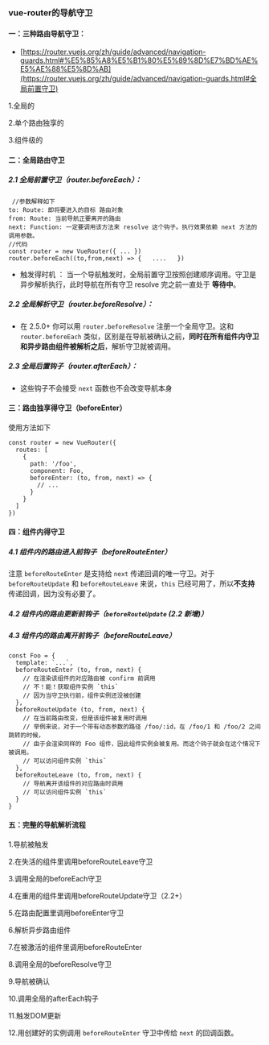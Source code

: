 ### vue-router的导航守卫

#### 一：三种路由导航守卫：

* [https://router.vuejs.org/zh/guide/advanced/navigation-guards.html#%E5%85%A8%E5%B1%80%E5%89%8D%E7%BD%AE%E5%AE%88%E5%8D%AB](https://router.vuejs.org/zh/guide/advanced/navigation-guards.html#全局前置守卫)

1.全局的

2.单个路由独享的

3.组件级的

#### 二：全局路由守卫

##### 2.1 全局前置守卫（router.beforeEach）：

``` vue
 //参数解释如下
to: Route: 即将要进入的目标 路由对象
from: Route: 当前导航正要离开的路由
next: Function: 一定要调用该方法来 resolve 这个钩子。执行效果依赖 next 方法的调用参数。
//代码
const router = new VueRouter({ ... })
router.beforeEach((to,from,next) => {   ....   })
```

 * 触发得时机 ：  当一个导航触发时，全局前置守卫按照创建顺序调用。守卫是异步解析执行，此时导航在所有守卫 resolve 完之前一直处于 **等待中**。

   

##### 2.2 全局解析守卫（router.beforeResolve）：

* 在 2.5.0+ 你可以用 `router.beforeResolve` 注册一个全局守卫。这和 `router.beforeEach` 类似，区别是在导航被确认之前，**同时在所有组件内守卫和异步路由组件被解析之后**，解析守卫就被调用。

##### 2.3 全局后置钩子（router.afterEach）：

* 这些钩子不会接受 `next` 函数也不会改变导航本身

#### 三：路由独享得守卫（beforeEnter）

使用方法如下

``` vue
const router = new VueRouter({
  routes: [
    {
      path: '/foo',
      component: Foo,
      beforeEnter: (to, from, next) => {
        // ...
      }
    }
  ]
})
```

#### 四：组件内得守卫

##### 4.1 组件内的路由进入前钩子（beforeRouteEnter）

注意 `beforeRouteEnter` 是支持给 `next` 传递回调的唯一守卫。对于 `beforeRouteUpdate` 和 `beforeRouteLeave` 来说，`this` 已经可用了，所以**不支持**传递回调，因为没有必要了。

##### 4.2 组件内的路由更新前钩子（`beforeRouteUpdate` (2.2 新增)）

##### 4.3 组件内的路由离开前钩子（beforeRouteLeave）

``` vue
const Foo = {
  template: `...`,
  beforeRouteEnter (to, from, next) {
    // 在渲染该组件的对应路由被 confirm 前调用
    // 不！能！获取组件实例 `this`
    // 因为当守卫执行前，组件实例还没被创建
  },
  beforeRouteUpdate (to, from, next) {
    // 在当前路由改变，但是该组件被复用时调用
    // 举例来说，对于一个带有动态参数的路径 /foo/:id，在 /foo/1 和 /foo/2 之间跳转的时候，
    // 由于会渲染同样的 Foo 组件，因此组件实例会被复用。而这个钩子就会在这个情况下被调用。
    // 可以访问组件实例 `this`
  },
  beforeRouteLeave (to, from, next) {
    // 导航离开该组件的对应路由时调用
    // 可以访问组件实例 `this`
  }
}
```

#### 五：完整的导航解析流程

1.导航被触发

2.在失活的组件里调用beforeRouteLeave守卫

3.调用全局的beforeEach守卫

4.在重用的组件里调用beforeRouteUpdate守卫（2.2+）

5.在路由配置里调用beforeEnter守卫

6.解析异步路由组件

7.在被激活的组件里调用beforeRouteEnter

8.调用全局的beforeResolve守卫

9.导航被确认

10.调用全局的afterEach钩子

11.触发DOM更新

12.用创建好的实例调用 `beforeRouteEnter` 守卫中传给 `next` 的回调函数。

